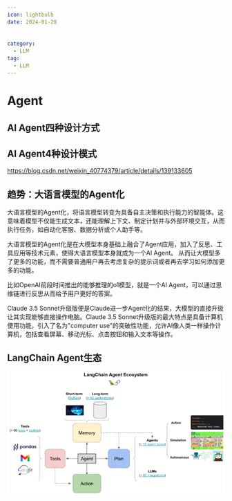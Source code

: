 ```yaml
---
icon: lightbulb
date: 2024-01-28


category:
  - LLM
tag:
  - LLM
---
```


# Agent
## AI Agent四种设计方式

## AI Agent4种设计模式
https://blog.csdn.net/weixin_40774379/article/details/139133605

## 趋势：大语言模型的Agent化
大语言模型的Agent化，将语言模型转变为具备自主决策和执行能力的智能体。这意味着模型不仅能生成文本，还能理解上下文、制定计划并与外部环境交互，从而执行任务，如自动化客服、数据分析或个人助手等。

大语言模型的Agent化是在大模型本身基础上融合了Agent应用，加入了反思、工具应用等技术元素，使得大语言模型本身就成为一个AI Agent。
从而让大模型多了更多的功能，而不需要普通用户再去考虑复杂的提示词或者再去学习如何添加更多的功能。

比如OpenAI前段时间推出的能够推理的o1模型，就是一个AI Agent，可以通过思维链进行反思从而给予用户更好的答案。

Claude 3.5 Sonnet升级版便是Claude进一步Agent化的结果，大模型的直接升级让其实现能够直接操作电脑。Claude 3.5 Sonnet升级版的最大特点是具备计算机使用功能，引入了名为"computer use"的突破性功能，允许AI像人类一样操作计算机，包括查看屏幕、移动光标、点击按钮和输入文本等操作。

## LangChain Agent生态
![alt text](image.png)